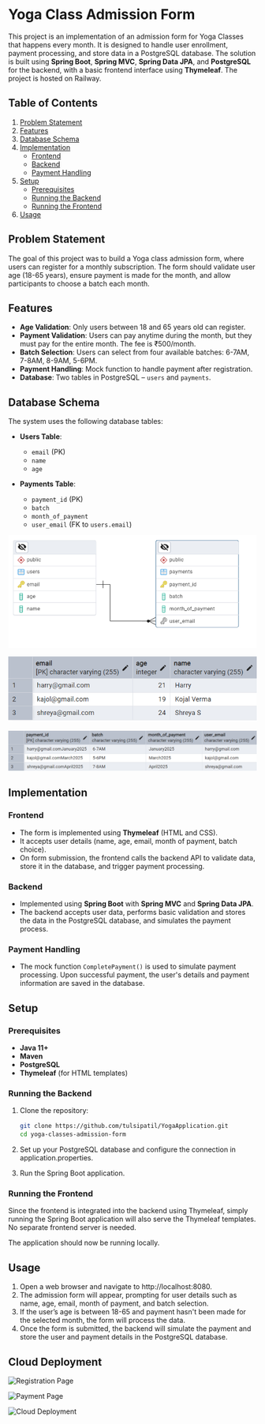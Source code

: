 # Yoga Class Admission Form

This project is an implementation of an admission form for Yoga Classes that happens every month. It is designed to handle user enrollment, payment processing, and store data in a PostgreSQL database. The solution is built using **Spring Boot**, **Spring MVC**, **Spring Data JPA**, and **PostgreSQL** for the backend, with a basic frontend interface using **Thymeleaf**. The project is hosted on Railway.

## Table of Contents

1. [Problem Statement](#problem-statement)
2. [Features](#features)
3. [Database Schema](#database-schema)
4. [Implementation](#implementation)
    - [Frontend](#frontend)
    - [Backend](#backend)
    - [Payment Handling](#payment-handling)
5. [Setup](#setup)
    - [Prerequisites](#prerequisites)
    - [Running the Backend](#running-the-backend)
    - [Running the Frontend](#running-the-frontend)
6. [Usage](#usage)

## Problem Statement

The goal of this project was to build a Yoga class admission form, where users can register for a monthly subscription. The form should validate user age (18-65 years), ensure payment is made for the month, and allow participants to choose a batch each month.

## Features

- **Age Validation**: Only users between 18 and 65 years old can register.
- **Payment Validation**: Users can pay anytime during the month, but they must pay for the entire month. The fee is ₹500/month.
- **Batch Selection**: Users can select from four available batches: 6-7AM, 7-8AM, 8-9AM, 5-6PM.
- **Payment Handling**: Mock function to handle payment after registration.
- **Database**: Two tables in PostgreSQL – `users` and `payments`.

## Database Schema

The system uses the following database tables:

- **Users Table**:
  - `email` (PK)
  - `name`
  - `age`
  
- **Payments Table**:
  - `payment_id` (PK)
  - `batch`
  - `month_of_payment`
  - `user_email` (FK to `users.email`)

![ER Diagram](src/main/resources/static/images/er-diagram.png)


![User Table](src/main/resources/static/images/user-table.png)


![Payment Table](src/main/resources/static/images/payment-table.png)

## Implementation

### Frontend

- The form is implemented using **Thymeleaf** (HTML and CSS).
- It accepts user details (name, age, email, month of payment, batch choice).
- On form submission, the frontend calls the backend API to validate data, store it in the database, and trigger payment processing.

### Backend

- Implemented using **Spring Boot** with **Spring MVC** and **Spring Data JPA**.
- The backend accepts user data, performs basic validation and stores the data in the PostgreSQL database, and simulates the payment process.

### Payment Handling

- The mock function `CompletePayment()` is used to simulate payment processing. Upon successful payment, the user's details and payment information are saved in the database.

## Setup

### Prerequisites

- **Java 11+**
- **Maven**
- **PostgreSQL**
- **Thymeleaf** (for HTML templates)

### Running the Backend

1. Clone the repository:
   ```bash
   git clone https://github.com/tulsipatil/YogaApplication.git
   cd yoga-classes-admission-form
   
   
2. Set up your PostgreSQL database and configure the connection in application.properties.

3. Run the Spring Boot application.

### Running the Frontend

Since the frontend is integrated into the backend using Thymeleaf, simply running the Spring Boot application will also serve the Thymeleaf templates. No separate frontend server is needed.

The application should now be running locally.

## Usage

1. Open a web browser and navigate to http://localhost:8080.
2. The admission form will appear, prompting for user details such as name, age, email, month of payment, and batch selection.
3. If the user’s age is between 18-65 and payment hasn't been made for the selected month, the form will process the data.
4. Once the form is submitted, the backend will simulate the payment and store the user and payment details in the PostgreSQL database.

## Cloud Deployment


![Registration Page](src/main/resources/static/images/registration.png)


![Payment Page](src/main/resources/static/images/payment.png)


![Cloud Deployment](src/main/resources/static/images/railway.png)

